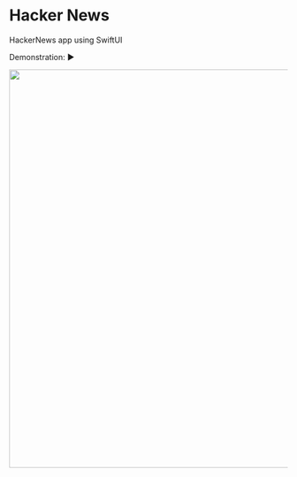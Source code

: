 # Hacker News

HackerNews app using SwiftUI

Demonstration: ▶️ 

<img src="demo.gif?raw=true" height="720px">
